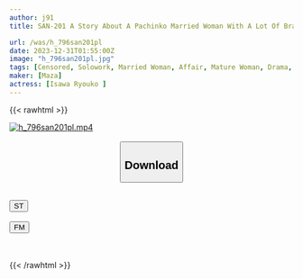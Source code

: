 ```yaml
---
author: j91
title: SAN-201 A Story About A Pachinko Married Woman With A Lot Of Brain Juice Who Bathed In Her Husband’s Semen Without Telling Her Husband For Financial Reasons And Became Addicted To It Before She Knew It / Miki Yoshii

url: /was/h_796san201pl
date: 2023-12-31T01:55:00Z
image: "h_796san201pl.jpg"
tags: [Censored, Solowork, Married Woman, Affair, Mature Woman, Drama, Cuckold	]
maker: [Maza]
actress: [Isawa Ryouko ]
---
```



{{< rawhtml >}}

<div class="video" data-videoid="JejQJ8by3oSjkva">
    <a href="javascript:;">
        <img src="/was/h_796san201pl/h_796san201pl.jpg" width="WIDTH" height="HEIGHT" alt="h_796san201pl.mp4" loading="lazy">
    </a>
</div>

<script type="text/javascript" src="https://j91.asia/asset/on-demand-st.js"></script>

<br>
  <link rel="stylesheet" href="https://j91.asia/asset/bs5.css">
  
  <center>
  <button class="btn btn-primary" type="button" data-bs-toggle="collapse" data-bs-target=".multi-collapse" aria-expanded="false" aria-controls="multiCollapseExample1 multiCollapseExample2"><h2>Download</h2></button></center>
</p>
<div class="row">
  <div class="col">
    <div class="collapse multi-collapse" id="multiCollapseExample1">
      <div class="card card-body">
	      	      <br>
<div class="buttons">  
<a href="https://streamtape.to/v/JejQJ8by3oSjkva" target="_blank"><button class="btn-hover color-3"><i class="fa fa-download"></i> ST</button></a></div>
    </div>
  </div>
</div>
  <div class="col">
    <div class="collapse multi-collapse" id="multiCollapseExample2">
      <div class="card card-body">
	      <br>
<div class="buttons">
    <a href="https://filemoon.sx/d/o559aijtfkbu" target="_blank"><button class="btn-hover color-8"><i class="fa fa-download"></i> FM</button></a></div>
<br><br>
      </div>
    </div>
  </div>
</div>

{{< /rawhtml >}}